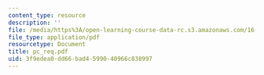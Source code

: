 ```yaml
---
content_type: resource
description: ''
file: /media/https%3A/open-learning-course-data-rc.s3.amazonaws.com/16-83x-space-systems-engineering-spring-2002-spring-2003/3f9edea0dd66bad4599040966c838997_pc_req.pdf
file_type: application/pdf
resourcetype: Document
title: pc_req.pdf
uid: 3f9edea0-dd66-bad4-5990-40966c838997
---
```

